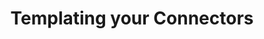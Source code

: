 ---
title: Templating your Connectors
description: Ensure that your Connectors have dev/prod locations
sidebar_label: Template Connectors
sidebar_position: 19
---